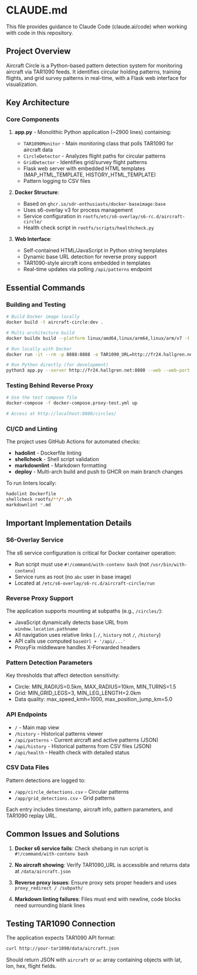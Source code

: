 # CLAUDE.md

This file provides guidance to Claude Code (claude.ai/code) when working with code in this repository.

## Project Overview

Aircraft Circle is a Python-based pattern detection system for monitoring aircraft via TAR1090 feeds. It identifies circular holding patterns, training flights, and grid survey patterns in real-time, with a Flask web interface for visualization.

## Key Architecture

### Core Components

1. **app.py** - Monolithic Python application (~2900 lines) containing:
   - `TAR1090Monitor` - Main monitoring class that polls TAR1090 for aircraft data
   - `CircleDetector` - Analyzes flight paths for circular patterns
   - `GridDetector` - Identifies grid/survey flight patterns
   - Flask web server with embedded HTML templates (MAP_HTML_TEMPLATE, HISTORY_HTML_TEMPLATE)
   - Pattern logging to CSV files

2. **Docker Structure**:
   - Based on `ghcr.io/sdr-enthusiasts/docker-baseimage:base`
   - Uses s6-overlay v3 for process management
   - Service configuration in `rootfs/etc/s6-overlay/s6-rc.d/aircraft-circle/`
   - Health check script in `rootfs/scripts/healthcheck.py`

3. **Web Interface**:
   - Self-contained HTML/JavaScript in Python string templates
   - Dynamic base URL detection for reverse proxy support
   - TAR1090-style aircraft icons embedded in templates
   - Real-time updates via polling `/api/patterns` endpoint

## Essential Commands

### Building and Testing

```bash
# Build Docker image locally
docker build -t aircraft-circle:dev .

# Multi-architecture build
docker buildx build --platform linux/amd64,linux/arm64,linux/arm/v7 -t aircraft-circle:dev .

# Run locally with Docker
docker run -it --rm -p 8888:8888 -e TAR1090_URL=http://fr24.hallgren.net:8080 aircraft-circle:dev

# Run Python directly (for development)
python3 app.py --server http://fr24.hallgren.net:8080 --web --web-port 8888
```

### Testing Behind Reverse Proxy

```bash
# Use the test compose file
docker-compose -f docker-compose.proxy-test.yml up

# Access at http://localhost:8080/circles/
```

### CI/CD and Linting

The project uses GitHub Actions for automated checks:
- **hadolint** - Dockerfile linting
- **shellcheck** - Shell script validation  
- **markdownlint** - Markdown formatting
- **deploy** - Multi-arch build and push to GHCR on main branch changes

To run linters locally:
```bash
hadolint Dockerfile
shellcheck rootfs/**/*.sh
markdownlint *.md
```

## Important Implementation Details

### S6-Overlay Service

The s6 service configuration is critical for Docker container operation:
- Run script must use `#!/command/with-contenv bash` (not `/usr/bin/with-contenv`)
- Service runs as root (no `abc` user in base image)
- Located at `/etc/s6-overlay/s6-rc.d/aircraft-circle/run`

### Reverse Proxy Support

The application supports mounting at subpaths (e.g., `/circles/`):
- JavaScript dynamically detects base URL from `window.location.pathname`
- All navigation uses relative links (`./`, `history` not `/`, `/history`)
- API calls use computed `baseUrl + '/api/...'`
- ProxyFix middleware handles X-Forwarded headers

### Pattern Detection Parameters

Key thresholds that affect detection sensitivity:
- Circle: MIN_RADIUS=0.5km, MAX_RADIUS=10km, MIN_TURNS=1.5
- Grid: MIN_GRID_LEGS=3, MIN_LEG_LENGTH=2.0km
- Data quality: max_speed_kmh=1000, max_position_jump_km=5.0

### API Endpoints

- `/` - Main map view
- `/history` - Historical patterns viewer
- `/api/patterns` - Current aircraft and active patterns (JSON)
- `/api/history` - Historical patterns from CSV files (JSON)
- `/api/health` - Health check with detailed status

### CSV Data Files

Pattern detections are logged to:
- `/app/circle_detections.csv` - Circular patterns
- `/app/grid_detections.csv` - Grid patterns

Each entry includes timestamp, aircraft info, pattern parameters, and TAR1090 replay URL.

## Common Issues and Solutions

1. **Docker s6 service fails**: Check shebang in run script is `#!/command/with-contenv bash`

2. **No aircraft showing**: Verify TAR1090_URL is accessible and returns data at `/data/aircraft.json`

3. **Reverse proxy issues**: Ensure proxy sets proper headers and uses `proxy_redirect / /subpath/`

4. **Markdown linting failures**: Files must end with newline, code blocks need surrounding blank lines

## Testing TAR1090 Connection

The application expects TAR1090 API format:
```bash
curl http://your-tar1090/data/aircraft.json
```

Should return JSON with `aircraft` or `ac` array containing objects with lat, lon, hex, flight fields.